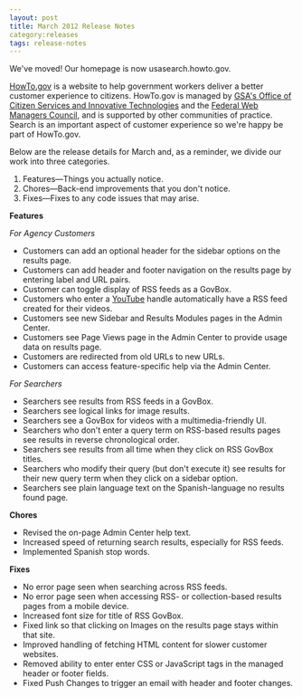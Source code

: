 ```yaml
---
layout: post
title: March 2012 Release Notes
category:releases
tags: release-notes
---
```

<div>
<p>We've moved! Our homepage is now usasearch.howto.gov.</p>
<p><a href="http://www.howto.gov">HowTo.gov</a> is a website to help government workers deliver a better customer experience to citizens. HowTo.gov is managed by <a href="http://www.gsa.gov/portal/category/25729">GSA's Office of Citizen Services and Innovative Technologies</a> and the <a href="http://www.howto.gov/communities/federal-web-managers-council">Federal Web Managers Council</a>, and is supported by other communities of practice. Search is an important aspect of customer experience so we're happy be part of HowTo.gov.</p>
<p>Below are the release details for March and, as a reminder, we divide our work into three categories.</p>
<ol><li>Features—Things you actually notice.</li>
<li>Chores—Back-end improvements that you don't notice.</li>
<li>Fixes—Fixes to any code issues that may arise.</li>
</ol><p><strong>Features</strong></p>
<p><em>For Agency Customers</em></p>
<ul><li>Customers can add an optional header for the sidebar options on the results page.</li>
<li>Customers can add header and footer navigation on the results page by entering label and URL pairs.</li>
<li>Customer can toggle display of RSS feeds as a GovBox.</li>
<li>Customers who enter a <a href="/sites/manual/youtube.html">YouTube</a> handle automatically have a RSS feed created for their videos.</li>
<li>Customers see new Sidebar and Results Modules pages in the Admin Center.</li>
<li>Customers see Page Views page in the Admin Center to provide usage data on results page.</li>
<li>Customers are redirected from old URLs to new URLs.</li>
<li>Customers can access feature-specific help via the Admin Center.</li>
</ul><p><em>For Searchers</em></p>
<ul><li>Searchers see results from RSS feeds in a GovBox.</li>
<li>Searchers see logical links for image results.</li>
<li>Searchers see a GovBox for videos with a multimedia-friendly UI.</li>
<li>Searchers who don't enter a query term on RSS-based results pages see results in reverse chronological order.</li>
<li>Searchers see results from all time when they click on RSS GovBox titles.</li>
<li>Searchers who modify their query (but don't execute it) see results for their new query term when they click on a sidebar option.</li>
<li>Searchers see plain language text on the Spanish-language no results found page.</li>
</ul><p><strong>Chores</strong></p>
<ul><li>Revised the on-page Admin Center help text.</li>
<li>Increased speed of returning search results, especially for RSS feeds.</li>
<li>Implemented Spanish stop words.</li>
</ul><p><strong>Fixes</strong></p>
<ul><li>No error page seen when searching across RSS feeds.</li>
<li>No error page seen when accessing RSS- or collection-based results pages from a mobile device.</li>
<li>Increased font size for title of RSS GovBox.</li>
<li>Fixed link so that clicking on Images on the results page stays within that site.</li>
<li>Improved handling of fetching HTML content for slower customer websites.</li>
<li>Removed ability to enter enter CSS or JavaScript tags in the managed header or footer fields.</li>
<li>Fixed Push Changes to trigger an email with header and footer changes.</li>
</ul></div>
